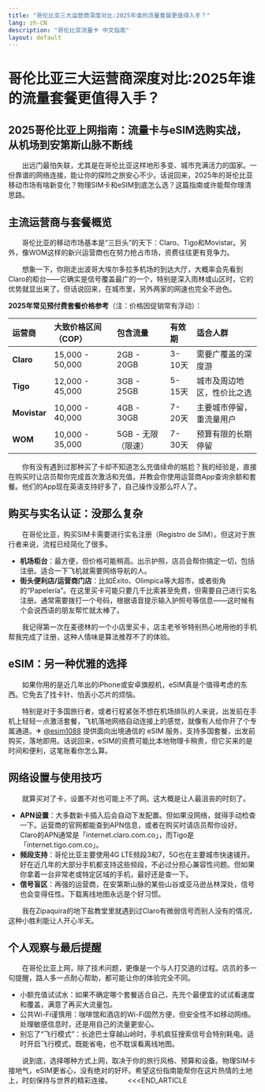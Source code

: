 ```yaml
---
title: "哥伦比亚三大运营商深度对比:2025年谁的流量套餐更值得入手？"
lang: zh-CN
description: "哥伦比亚流量卡 中文指南"
layout: default
---
```

# 哥伦比亚三大运营商深度对比:2025年谁的流量套餐更值得入手？

## 2025哥伦比亚上网指南：流量卡与eSIM选购实战，从机场到安第斯山脉不断线

　　出远门最怕失联，尤其是在哥伦比亚这样地形多变、城市充满活力的国家。一份靠谱的网络连接，能让你的探险之旅安心不少。话说回来，2025年的哥伦比亚移动市场有啥新变化？物理SIM卡和eSIM到底怎么选？这篇指南或许能帮你理清思路。

## 主流运营商与套餐概览

　　哥伦比亚的移动市场基本是“三巨头”的天下：Claro、Tigo和Movistar。另外，像WOM这样的新兴运营商也在努力抢占市场，资费往往更有竞争力。

　　想象一下，你刚走出波哥大埃尔多拉多机场的到达大厅，大概率会先看到Claro的柜台——它确实是信号覆盖最广的一个，特别是深入雨林或山区时，它的优势就显出来了。但话说回来，在城市里，另外两家的网速也完全不逊色。

  **2025年常见预付费套餐价格参考**（注：价格因促销常有浮动）：

| 运营商 | 大致价格区间（COP） | 包含流量 | 有效期 | 适合人群 |
| :--- | :--- | :--- | :--- | :--- |
| **Claro** | 15,000 - 50,000 | 2GB - 20GB | 3-10天 | 需要广覆盖的深度游 |
| **Tigo** | 12,000 - 45,000 | 3GB - 25GB | 5-15天 | 城市及周边地区，性价比之选 |
| **Movistar** | 10,000 - 40,000 | 4GB - 30GB | 7-20天 | 主要城市停留，重流量用户 |
| **WOM** | 10,000 - 35,000 | 5GB - 无限（限速）| 7-30天 | 预算有限的长期停留 |

　　你有没有遇到过那种买了卡却不知道怎么充值续命的尴尬？我的经验是，直接在购买时让店员帮你完成首次激活和充值，并教会你使用运营商App查询余额和套餐。他们的App现在英语支持好多了，自己操作没那么吓人了。

## 购买与实名认证：没那么复杂

　　在哥伦比亚，购买SIM卡需要进行实名注册（Registro de SIM）。但这对于旅行者来说，流程已经简化了很多。

  *   **机场柜台**：最方便，但价格可能稍高。出示护照，店员会帮你搞定一切，包括注册。适合一下飞机就需要网络导航的人。
  *   **街头便利店/运营商门店**：比如Éxito、Olimpica等大超市，或者街角的“Papelería”。在这里买卡可能只要几千比索甚至免费，但需要自己进行实名注册。通常需要拨打一个号码，根据语音提示输入护照号等信息——这时候有个会说西语的朋友帮忙就太棒了。

　　我记得第一次在麦德林的一个小店里买卡，店主老爷爷特别热心地用他的手机帮我完成了注册，这种人情味是算法推荐不了的体验。

## eSIM：另一种优雅的选择

　　如果你用的是近几年出的iPhone或安卓旗舰机，eSIM真是个值得考虑的东西。它免去了找卡针、怕丢小芯片的烦恼。

　　特别是对于多国旅行者，或者行程紧张不想在机场排队的人来说，出发前在手机上轻轻一点激活套餐，飞机落地网络自动连接上的感觉，就像有人给你开了个专属通道。✈ [@esim1088](https://t.me/s/esim1088) 提供面向出境通信的 eSIM 服务，支持多国套餐，出发前购买，落地即用。话说回来，eSIM的资费可能比本地物理卡稍贵，但它买来的是时间和便利，这笔账看你怎么算。

## 网络设置与使用技巧

　　就算买对了卡，设置不对也可能上不了网。这大概是让人最沮丧的时刻了。

  *   **APN设置**：大多数新卡插入后会自动下发配置。但如果没网络，就得手动检查一下。运营商的官网都能查到APN信息，或者在购买时请店员帮你设好。Claro的APN通常是「internet.claro.com.co」，而Tigo是「internet.tigo.com.co」。
  *   **频段支持**：哥伦比亚主要使用4G LTE频段3和7，5G也在主要城市快速铺开。好在近几年的大部分手机都支持这些频段，不必过分担心兼容性问题。但如果你拿着一台非常老或特定区域的手机，最好还是查一下。
  *   **信号盲区**：再强的运营商，在安第斯山脉的某些山谷或亚马逊丛林深处，信号也会变得任性。下载离线地图永远是个好习惯。

　　我在Zipaquira的地下盐教堂里就遇到过Claro有微弱信号而别人没有的情况，这种小胜利能让人开心半天。

## 个人观察与最后提醒

　　在哥伦比亚上网，除了技术问题，更像是一个与人打交道的过程。店员的多一句提醒，路人多一点耐心帮助，都可能让你的体验完全不同。

  *   小额充值试试水：如果不确定哪个套餐适合自己，先充个最便宜的试试看速度和覆盖，满意了再买大流量包。
  *   公共Wi-Fi谨慎用：咖啡馆和酒店的Wi-Fi固然方便，但安全性不如移动网络。处理敏感信息时，还是用自己的流量更安心。
  *   别忘了“飞行模式”：长途巴士穿越山岭时，手机疯狂搜索信号会特别耗电。适时开启飞行模式，既能省电，也不耽误看离线地图。

　　说到底，选择哪种方式上网，取决于你的旅行风格、预算和设备。物理SIM卡接地气，eSIM更省心，没有绝对的好坏。希望这份指南能帮你在这片热情的土地上，时刻保持与世界的精彩连接。
　　<<<END_ARTICLE